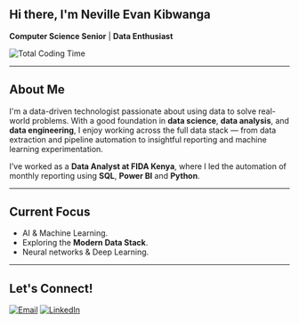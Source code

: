 ## Hi there, I'm Neville Evan Kibwanga

**Computer Science Senior** | **Data Enthusiast**

 ![Total Coding Time](https://img.shields.io/badge/wakatime-112hrs%2054mins-blue?style=flat-square&logo=wakatime)

<!--START_SECTION:waka-->
<!--END_SECTION:waka-->

---

## About Me

I'm a data-driven technologist passionate about using data to solve real-world problems. With a good foundation in **data science**, **data analysis**, and **data engineering**, I enjoy working across the full data stack — from data extraction and pipeline automation to insightful reporting and machine learning experimentation.

I’ve worked as a **Data Analyst at FIDA Kenya**, where I led the automation of monthly reporting using **SQL**, **Power BI** and **Python**.

---

## Current Focus

- AI & Machine Learning.
- Exploring the **Modern Data Stack**.
- Neural networks & Deep Learning.


---

## Let's Connect!

[![Email](https://img.shields.io/badge/Email-D14836?style=flat-square&logo=gmail&logoColor=white)](mailto:nkibwanga@gmail.com)
[![LinkedIn](https://img.shields.io/badge/LinkedIn-blue?style=flat-square&logo=linkedin)](https://www.linkedin.com/in/neville-evan-0047a1244)



